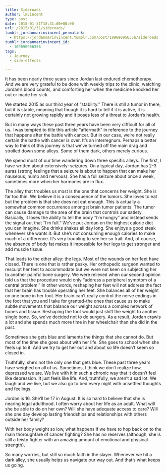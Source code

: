 ```yaml
---
title: Sideroads
author: lmvincent
type: post
date: 2015-01-31T18:31:00+00:00
url: /2015/01/31/sideroads/
tumblr_jordanmarinvincent_permalink:
  - https://jordanmarinvincent.tumblr.com/post/109690956356/sideroads
tumblr_jordanmarinvincent_id:
  - 109690956356
tags:
  - Journey
  - side-effects

---
```

It has been nearly three years since Jordan last endured chemotherapy. And we are very grateful to be done with weekly trips to the clinic, watching Jordan’s blood counts, and comforting her when the medicine knocked her out or made her sick.

We started 2015 as our third year of “stability.” There is still a tumor in there, but it is stable, meaning that though it is hard to tell if it is active, it is certainly not growing rapidly and it poses less of a threat to Jordan’s health.

But in many ways these past three years have been very difficult for all of us. I was tempted to title this article “aftermath” in reference to the journey that happens after the battle with cancer. But in our case, we’re not really certain the battle with cancer is over. It’s an interregnum. Perhaps a better way to think of this journey is that we’ve turned off the main drag and strolled down some alleys. Some of them dark, others merely curious.<!--more-->

We spend most of our time wandering down three specific alleys. The first, I have written about extensively: seizures. On a typical day, Jordan has 2-3 auras (strong feelings that a seizure is about to happen that can make her nauseous, numb and nervous). She has a full seizure about once a week, sometimes more when her hormones are in flux.

The alley that troubles us most is the one that concerns her weight. She is far too thin. We believe it is a consequence of the tumors. She loves to eat but the problem is that she does not eat enough. This is actually a somewhat common occurrence amongst brain tumor patients. The tumor can cause damage to the area of the brain that controls our satiety. Basically, it loses the ability to tell the body “I’m hungry” and instead sends the signal out that “I’m full.” We’ve put Jordan on the highest calorie diet you can imagine. She drinks shakes all day long. She enjoys a good steak whenever she wants it. But she’s not consuming enough calories to make much of a difference. It’s very troubling to see her so frail. And, of course, the absence of body fat makes it impossible for her legs to get stronger and add muscle tissue.

That leads to the other alley: the legs. Most of the wounds on her feet have closed. There is one that is rather pesky. Her orthopedic surgeon wanted to resculpt her feet to accommodate but we were not keen on subjecting her to another painful bone surgery. We were relieved when our second opinion told us that the procedure would only “address a peripheral symptom of a central problem.” In other words, reshaping her feet will not address the fact that her brain has trouble operating her feet. She balances all of her weight on one bone in her foot. Her brain can’t really control the nerve endings in the foot that you and I take for granted–the ones that cause us to make subtle movements that balance our weight across a complex network of bones and tissue. Reshaping the foot would just shift the weight to another single bone. So, we’ve decided not to do surgery. As a result, Jordan crawls a lot and she spends much more time in her wheelchair than she did in the past.

Sometimes she gets blue and laments the things that she cannot do. But most of the time she goes about with her life. She goes to school when she feels up to it. And we try to get her out and about so life doesn’t seem so closed in.

Truthfully, she’s not the only one that gets blue. These past three years have weighed on all of us. Sometimes, I think we don’t realize how depressed we are. We live with it in such a chronic way that it doesn’t feel like depression. It just feels like life. And, truthfully, we aren’t a sad lot. We laugh and we live, but we also go to bed every night with unsettled thoughts and feelings.

Jordan is 16. She’ll be 17 in August. It is so hard to believe that she is nearing legal adulthood. I often worry about her life as an adult. What will she be able to do on her own? Will she have adequate access to care? Will she one day develop lasting friendships and relationships with others outside her family?

With her body weight so low, what happens if we have to hop back on to the main thoroughfare of cancer fighting? She has no reserves (although, she is still a feisty fighter with an amazing amount of emotional and physical strength).

So many worries, but still so much faith in the slayer. Whenever we hit a dark alley, she usually helps us navigate our way out. And that’s what keeps us going.